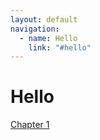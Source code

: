 ```yaml
---
layout: default
navigation:
  - name: Hello
    link: "#hello"
---
```

# Hello

[Chapter 1](chapters/c1.markdown)
